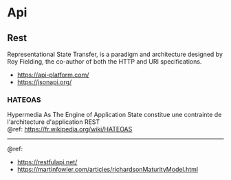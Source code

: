 # Api

## Rest
Representational State Transfer, is a paradigm and architecture designed by Roy Fielding, the co-author of both the HTTP and URI specifications.

- https://api-platform.com/
- https://jsonapi.org/

### HATEOAS
Hypermedia As The Engine of Application State constitue une contrainte de l'architecture d'application REST   
@ref: https://fr.wikipedia.org/wiki/HATEOAS

---
@ref:
- https://restfulapi.net/
- https://martinfowler.com/articles/richardsonMaturityModel.html

